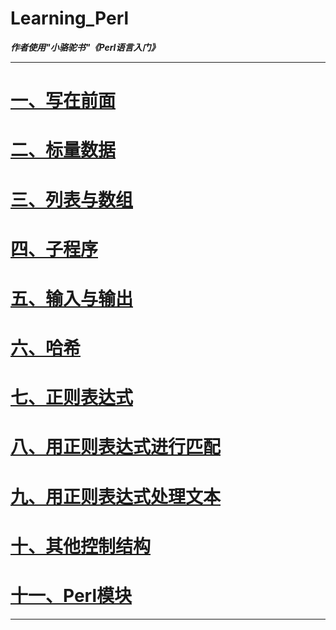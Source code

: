 # Learning_Perl

***作者使用"小骆驼书"《Perl语言入门》***

---
# [一、写在前面](Articles/Chapter_1.md)
# [二、标量数据](Articles/Chapter_2.md)
# [三、列表与数组](Articles/Chapter_3.md)
# [四、子程序](Articles/Chapter_4.md)
# [五、输入与输出](Articles/Chapter_5.md)
# [六、哈希](Articles/Chapter_6.md)
# [七、正则表达式](Articles/Chapter_7.md)
# [八、用正则表达式进行匹配](Articles/Chapter_8.md)
# [九、用正则表达式处理文本](Articles/Chapter_9.md)
# [十、其他控制结构](Articles/Chapter_10.md)
# [十一、Perl模块](Articles/Chapter_11.md)
---
